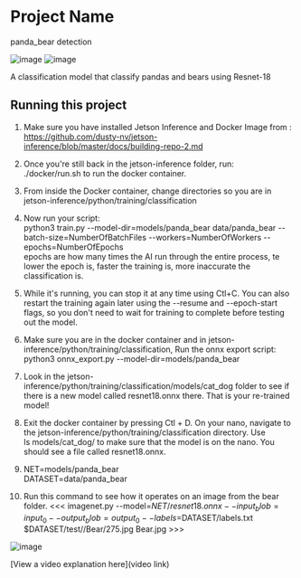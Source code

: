 # Project Name

panda_bear detection

![image](https://github.com/Michael13527/panda_bear-detection/assets/173301284/740a53d8-bf1b-4784-aa3e-f79df6a0f890)
![image](https://github.com/Michael13527/panda_bear-detection/assets/173301284/390eda6c-be4f-4c1c-9f7e-ec86205ba871)

A classification model that classify pandas and bears using Resnet-18

## Running this project
1. Make sure you have installed Jetson Inference and Docker Image from :                                                                                                  
 https://github.com/dusty-nv/jetson-inference/blob/master/docs/building-repo-2.md

2. Once you're still back in the jetson-inference folder, run:                                                                                                                                   
 ./docker/run.sh to run the docker container.

3. From inside the Docker container, change directories so you are in jetson-inference/python/training/classification

4. Now run your script:                                                                                                                                                                    
  python3 train.py --model-dir=models/panda_bear data/panda_bear --batch-size=NumberOfBatchFiles --workers=NumberOfWorkers --epochs=NumberOfEpochs                                   
 epochs are how many times the AI run through the entire process, te lower the epoch is, faster the training is, more inaccurate the classification is. 

5. While it's running, you can stop it at any time using Ctl+C. You can also restart the training again later using the --resume and --epoch-start flags, so you don't need to wait for training 
to complete before testing out the model.

6. Make sure you are in the docker container and in jetson-inference/python/training/classification, Run the onnx export script:                                                           
 python3 onnx_export.py --model-dir=models/panda_bear

7. Look in the jetson-inference/python/training/classification/models/cat_dog folder to see if there is a new model called resnet18.onnx there. That is your re-trained model!

8. Exit the docker container by pressing Ctl + D.
On your nano, navigate to the jetson-inference/python/training/classification directory.
Use                                                                                                                                                                                            
 ls models/cat_dog/ to make sure that the model is on the nano.
You should see a file called resnet18.onnx.

9. NET=models/panda_bear                                                                                                                                                                
   DATASET=data/panda_bear

11. Run this command to see how it operates on an image from the bear folder.      <<< imagenet.py --model=$NET/resnet18.onnx --input_blob=input_0 --output_blob=output_0 --labels=$DATASET/labels.txt $DATASET/test//Bear/275.jpg Bear.jpg >>>

![image](https://github.com/Michael13527/panda_bear-detection/assets/173301284/33ebc332-c4af-4c8f-8f96-6ce01270e914)





[View a video explanation here](video link)
